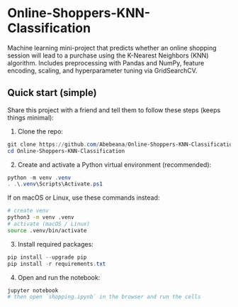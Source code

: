 # Online-Shoppers-KNN-Classification

Machine learning mini-project that predicts whether an online shopping session will lead to a purchase using the K-Nearest Neighbors (KNN) algorithm. Includes preprocessing with Pandas and NumPy, feature encoding, scaling, and hyperparameter tuning via GridSearchCV.

## Quick start (simple)

Share this project with a friend and tell them to follow these steps (keeps things minimal):

1. Clone the repo:

```powershell
git clone https://github.com/Abebeana/Online-Shoppers-KNN-Classification.git
cd Online-Shoppers-KNN-Classification
```

2. Create and activate a Python virtual environment (recommended):

```powershell
python -m venv .venv
. .\.venv\Scripts\Activate.ps1
```

If on macOS or Linux, use these commands instead:

```bash
# create venv
python3 -m venv .venv
# activate (macOS / Linux)
source .venv/bin/activate
```

3. Install required packages:

```powershell
pip install --upgrade pip
pip install -r requirements.txt
```

4. Open and run the notebook:

```powershell
jupyter notebook
# then open `shopping.ipynb` in the browser and run the cells
```
